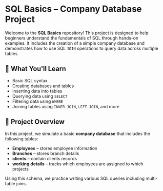 # SQL Basics – Company Database Project

Welcome to the **SQL Basics** repository! This project is designed to help beginners understand the fundamentals of SQL through hands-on examples. It includes the creation of a simple company database and demonstrates how to use SQL `JOIN` operations to query data across multiple tables.

## 📘 What You'll Learn

- Basic SQL syntax
- Creating databases and tables
- Inserting data into tables
- Querying data using `SELECT`
- Filtering data using `WHERE`
- Joining tables using `INNER JOIN`, `LEFT JOIN`, and more

## 🏢 Project Overview

In this project, we simulate a basic **company database** that includes the following tables:

- **Employees** – stores employee information
- **Branches** – stores branch details
- **clients** – contain clients records
- **working details** – tracks which employees are assigned to which projects

Using this schema, we practice writing various SQL queries including multi-table joins.

